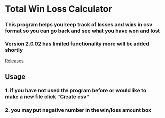 # Total Win Loss Calculator
### This program helps you keep track of losses and wins in csv format so you can go back and see what you have won and lost
### Version 2.0.02 has limited functionality more will be added shortly
[Releases](https://github.com/SinceAlpha/Total_Win_Loss_Calculator/releases)

## Usage
### 1. if you have not used the program before or would like to make a new file click "Create csv"
### 2. you may put negative number in the win/loss amount box


